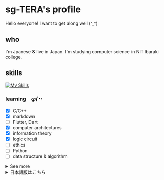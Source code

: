 # sg-TERA's profile

Hello everyone! I want to get along well (^_^) 

## who

I'm Jpanese & live in Japan. I'm studying computer science in NIT Ibaraki college.   

## skills

[![My Skills](https://skillicons.dev/icons?i=c,md,flutter,dart)](https://skillicons.dev)

### learning　_φ(･_･

- [x] C/C++
- [x] markdown
- [ ] Flutter, Dart
- [x] computer architectures
- [x] information theory
- [x] logic circuit
- [ ] ethics
- [ ] Python
- [ ] data structure & algorithm

<details>
<summary>See more</summary>

### interest

- [ ] Linux desktop environment
- [ ] mobile APPs
- [ ] Open Source License
- [ ] embedded system (especially train system(TIMS, INTEROS, etc...))

### love

- C/C++
- homemade PC🖥
- camera📷
- System UI
- car (especially VTEC)
- Japan

thankyou for watching! ✨️   
</details>

<details>
<summary>日本語版はこちら</summary>  

## 自己紹介  

日本に住む日本人で茨城高専の学生です。情報工学を学んでいます。  
また、学生会(生徒会的なsomething)で一人情シスのような何かをしていたり...

## 勉強中の技術、科目

- [x] C/C++
- [x] markdown
- [ ] Flutter, Dart
- [x] コンピュータアーキテクチャ
- [x] 情報理論
- [x] 論理回路(ぜんぜんわからん)
- [ ] 情報倫理
- [ ] Python
- [ ] data structure & algorithm

### 興味のあるもの

- [ ] Linuxデスクトップ環境(いずれ自作したい)
- [ ] モバイルアプリ
- [ ] オープンソースライセンスの仕組み、歴史、行動原理
- [ ] 組み込み向けシステム(特に鉄道のTIMSやINTEROSなどの制御システム)

### 好きなもの

- C/C++
- 自作PC
- カメラ
- システムUI
- 車(特にVTEC)、鉄道
- 日本の文化、景色(転じて、旅行)

 #### ★★旅行実績★★(令和になってから)
 - [x] 東京
 - [x] 福島
 - [x] 山梨
 - [x] 群馬
 - [x] 神奈川
 - [x] 静岡

thankyou for watching! ✨️
</details>
